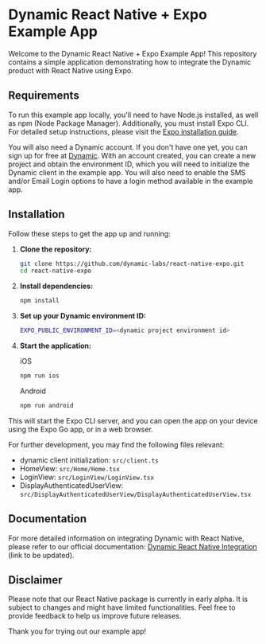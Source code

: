 # Dynamic React Native + Expo Example App

Welcome to the Dynamic React Native + Expo Example App! This repository contains a simple application demonstrating how to integrate the Dynamic product with React Native using Expo.

## Requirements

To run this example app locally, you'll need to have Node.js installed, as well as npm (Node Package Manager). Additionally, you must install Expo CLI. For detailed setup instructions, please visit the [Expo installation guide](https://docs.expo.dev/get-started/installation/).

You will also need a Dynamic account. If you don't have one yet, you can sign up for free at [Dynamic](https://dynamic.xyz/).
With an account created, you can create a new project and obtain the environment ID, which you will need to initialize the Dynamic client in the example app.
You will also need to enable the SMS and/or Email Login options to have a login method available in the example app.

## Installation

Follow these steps to get the app up and running:

1. **Clone the repository:**

   ```bash
   git clone https://github.com/dynamic-labs/react-native-expo.git
   cd react-native-expo
   ```

2. **Install dependencies:**

   ```bash
   npm install
   ```

3. **Set up your Dynamic environment ID:**

   ```bash
   EXPO_PUBLIC_ENVIRONMENT_ID=<dynamic project environment id>
   ```

4. **Start the application:**

   iOS

   ```bash
   npm run ios
   ```

   Android

   ```bash
   npm run android
   ```

This will start the Expo CLI server, and you can open the app on your device using the Expo Go app, or in a web browser.

For further development, you may find the following files relevant:

- dynamic client initialization: `src/client.ts`
- HomeView: `src/Home/Home.tsx`
- LoginView: `src/LoginView/LoginView.tsx`
- DisplayAuthenticatedUserView: `src/DisplayAuthenticatedUserView/DisplayAuthenticatedUserView.tsx`

## Documentation

For more detailed information on integrating Dynamic with React Native, please refer to our official documentation: [Dynamic React Native Integration](#) (link to be updated).

## Disclaimer

Please note that our React Native package is currently in early alpha. It is subject to changes and might have limited functionalities. Feel free to provide feedback to help us improve future releases.

Thank you for trying out our example app!
